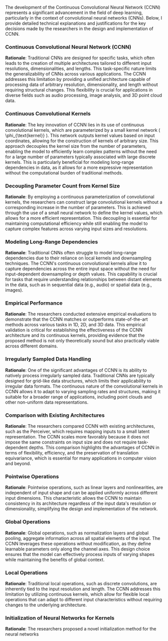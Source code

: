 The development of the Continuous Convolutional Neural Network (CCNN) represents a significant advancement in the field of deep learning, particularly in the context of convolutional neural networks (CNNs). Below, I provide detailed technical explanations and justifications for the key decisions made by the researchers in the design and implementation of CCNN.

### Continuous Convolutional Neural Network (CCNN)

**Rationale**: Traditional CNNs are designed for specific tasks, which often leads to the creation of multiple architectures tailored to different input resolutions, dimensionalities, and lengths. This task-specific nature limits the generalizability of CNNs across various applications. The CCNN addresses this limitation by providing a unified architecture capable of processing data of arbitrary resolution, dimensionality, and length without requiring structural changes. This flexibility is crucial for applications in diverse fields such as audio processing, image analysis, and 3D point cloud data.

### Continuous Convolutional Kernels

**Rationale**: The key innovation of CCNN lies in its use of continuous convolutional kernels, which are parameterized by a small kernel network \( \phi_{\text{kernel}} \). This network outputs kernel values based on input coordinates, allowing for the construction of kernels of arbitrary size. This approach decouples the kernel size from the number of parameters, enabling the model to efficiently learn complex patterns without the need for a large number of parameters typically associated with large discrete kernels. This is particularly beneficial for modeling long-range dependencies in data, as it allows for a more expressive representation without the computational burden of traditional methods.

### Decoupling Parameter Count from Kernel Size

**Rationale**: By employing a continuous parameterization of convolutional kernels, the researchers can construct large convolutional kernels without a corresponding increase in the number of parameters. This is achieved through the use of a small neural network to define the kernel values, which allows for a more efficient representation. This decoupling is essential for maintaining computational efficiency while still enabling the model to capture complex features across varying input sizes and resolutions.

### Modeling Long-Range Dependencies

**Rationale**: Traditional CNNs often struggle to model long-range dependencies due to their reliance on local kernels and downsampling techniques. The CCNN's continuous convolutional kernels allow it to capture dependencies across the entire input space without the need for input-dependent downsampling or depth values. This capability is crucial for tasks that require understanding relationships between distant elements in the data, such as in sequential data (e.g., audio) or spatial data (e.g., images).

### Empirical Performance

**Rationale**: The researchers conducted extensive empirical evaluations to demonstrate that the CCNN matches or outperforms state-of-the-art methods across various tasks in 1D, 2D, and 3D data. This empirical validation is critical for establishing the effectiveness of the CCNN architecture and its continuous kernels, providing evidence that the proposed method is not only theoretically sound but also practically viable across different domains.

### Irregularly Sampled Data Handling

**Rationale**: One of the significant advantages of CCNN is its ability to natively process irregularly sampled data. Traditional CNNs are typically designed for grid-like data structures, which limits their applicability to irregular data formats. The continuous nature of the convolutional kernels in CCNN allows it to adapt to varying sampling rates and structures, making it suitable for a broader range of applications, including point clouds and other non-uniform data representations.

### Comparison with Existing Architectures

**Rationale**: The researchers compared CCNN with existing architectures, such as the Perceiver, which requires mapping inputs to a small latent representation. The CCNN scales more favorably because it does not impose the same constraints on input size and does not require task-dependent depths. This comparison highlights the advantages of CCNN in terms of flexibility, efficiency, and the preservation of translation equivariance, which is essential for many applications in computer vision and beyond.

### Pointwise Operations

**Rationale**: Pointwise operations, such as linear layers and nonlinearities, are independent of input shape and can be applied uniformly across different input dimensions. This characteristic allows the CCNN to maintain consistency in its architecture regardless of the input data's resolution or dimensionality, simplifying the design and implementation of the network.

### Global Operations

**Rationale**: Global operations, such as normalization layers and global pooling, aggregate information across all spatial elements of the input. The CCNN leverages these operations without modification, as they define learnable parameters only along the channel axes. This design choice ensures that the model can effectively process inputs of varying shapes while maintaining the benefits of global context.

### Local Operations

**Rationale**: Traditional local operations, such as discrete convolutions, are inherently tied to the input resolution and length. The CCNN addresses this limitation by utilizing continuous kernels, which allow for flexible local operations that can adapt to different input characteristics without requiring changes to the underlying architecture.

### Initialization of Neural Networks for Kernels

**Rationale**: The researchers proposed a novel initialization method for the neural networks